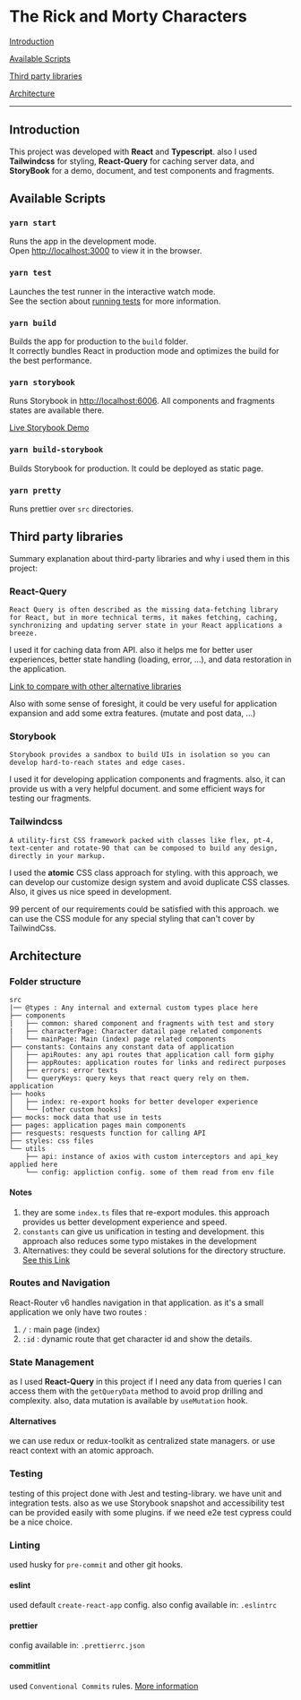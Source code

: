 # The Rick and Morty Characters

[Introduction](#introduction)

[Available Scripts](#available-scripts)

[Third party libraries](#third-party-libraries)

[Architecture](#architecture)

---

## Introduction

This project was developed with **React** and **Typescript**. also I used **Tailwindcss** for styling, **React-Query** for caching server data, and **StoryBook** for a demo, document, and test components and fragments.

## Available Scripts

### `yarn start`

Runs the app in the development mode.\
Open [http://localhost:3000](http://localhost:3000) to view it in the browser.

### `yarn test`

Launches the test runner in the interactive watch mode.\
See the section about [running tests](https://facebook.github.io/create-react-app/docs/running-tests) for more information.

### `yarn build`

Builds the app for production to the `build` folder.\
It correctly bundles React in production mode and optimizes the build for the best performance.

### `yarn storybook`

Runs Storybook in [http://localhost:6006](http://localhost:6006).
All components and fragments states are available there.

[Live Storybook Demo](https://hamed17n.github.io/rickAndMorthy/)

### `yarn build-storybook`

Builds Storybook for production. It could be deployed as static page.

### `yarn pretty`

Runs prettier over `src` directories.

## Third party libraries

Summary explanation about third-party libraries and why i used them in this project:

### React-Query

`React Query is often described as the missing data-fetching library for React, but in more technical terms, it makes fetching, caching, synchronizing and updating server state in your React applications a breeze.`

I used it for caching data from API. also it helps me for better user experiences, better state handling (loading, error, ...), and data restoration in the application.

[Link to compare with other alternative libraries](https://react-query.tanstack.com/comparison)

Also with some sense of foresight, it could be very useful for application expansion and add some extra features. (mutate and post data, ...)

### Storybook

`Storybook provides a sandbox to build UIs in isolation so you can develop hard-to-reach states and edge cases.`

I used it for developing application components and fragments. also, it can provide us with a very helpful document. and some efficient ways for testing our fragments.

### Tailwindcss

`A utility-first CSS framework packed with classes like flex, pt-4, text-center and rotate-90 that can be composed to build any design, directly in your markup.`

I used the **atomic** CSS class approach for styling. with this approach, we can develop our customize design system and avoid duplicate CSS classes. Also, it gives us nice speed in development.

99 percent of our requirements could be satisfied with this approach. we can use the CSS module for any special styling that can't cover by TailwindCss.

## Architecture

### Folder structure

```
src
|── @types : Any internal and external custom types place here
├── components
|   ├── common: shared component and fragments with test and story
|   ├── characterPage: Character datail page related components
│   └── mainPage: Main (index) page related components
├── constants: Contains any constant data of application
│   ├── apiRoutes: any api routes that application call form giphy
│   ├── appRoutes: application routes for links and redirect purposes
│   ├── errors: error texts
│   └── queryKeys: query keys that react query rely on them. application
├── hooks
│   ├── index: re-export hooks for better developer experience
│   └── [other custom hooks]
├── mocks: mock data that use in tests
├── pages: application pages main components
├── resquests: resquests function for calling API
├── styles: css files
└── utils
    ├── api: instance of axios with custom interceptors and api_key applied here
    └── config: appliction config. some of them read from env file
```

#### Notes

1. they are some `index.ts` files that re-export modules. this approach provides us better development experience and speed.
2. `constants` can give us unification in testing and development. this approach also reduces some typo mistakes in the development
3. Alternatives: they could be several solutions for the directory structure. [See this Link](https://reactjs.org/docs/faq-structure.html)

### Routes and Navigation

React-Router v6 handles navigation in that application. as it's a small application we only have two routes :

1. `/` : main page (index)
2. `:id` : dynamic route that get character id and show the details.

### State Management

as I used **React-Query** in this project if I need any data from queries I can access them with the `getQueryData` method to avoid prop drilling and complexity. also, data mutation is available by `useMutation` hook.

#### Alternatives

we can use redux or redux-toolkit as centralized state managers.
or use react context with an atomic approach.

### Testing

testing of this project done with Jest and testing-library. we have unit and integration tests. also as we use Storybook snapshot and accessibility test can be provided easily with some plugins.
if we need e2e test cypress could be a nice choice.

### Linting

used husky for `pre-commit` and other git hooks.

#### eslint

used default `create-react-app` config. also
config available in: `.eslintrc`

#### prettier

config available in: `.prettierrc.json`

#### commitlint

used `Conventional Commits` rules. [More information](https://www.conventionalcommits.org/en/v1.0.0/)
